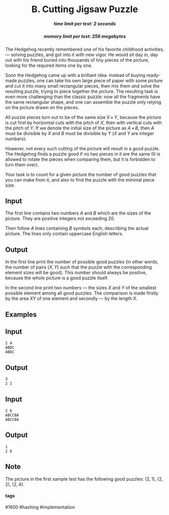 <h1 style='text-align: center;'> B. Cutting Jigsaw Puzzle</h1>

<h5 style='text-align: center;'>time limit per test: 2 seconds</h5>
<h5 style='text-align: center;'>memory limit per test: 256 megabytes</h5>

The Hedgehog recently remembered one of his favorite childhood activities, — solving puzzles, and got into it with new vigor. He would sit day in, day out with his friend buried into thousands of tiny pieces of the picture, looking for the required items one by one.

Soon the Hedgehog came up with a brilliant idea: instead of buying ready-made puzzles, one can take his own large piece of paper with some picture and cut it into many small rectangular pieces, then mix them and solve the resulting puzzle, trying to piece together the picture. The resulting task is even more challenging than the classic puzzle: now all the fragments have the same rectangular shape, and one can assemble the puzzle only relying on the picture drawn on the pieces.

All puzzle pieces turn out to be of the same size *X* × *Y*, because the picture is cut first by horizontal cuts with the pitch of *X*, then with vertical cuts with the pitch of *Y*. If we denote the initial size of the picture as *A* × *B*, then *A* must be divisible by *X* and *B* must be divisible by *Y* (*X* and *Y* are integer numbers). 

However, not every such cutting of the picture will result in a good puzzle. The Hedgehog finds a puzzle good if no two pieces in it are the same (It is allowed to rotate the pieces when comparing them, but it is forbidden to turn them over). 

Your task is to count for a given picture the number of good puzzles that you can make from it, and also to find the puzzle with the minimal piece size.

## Input

The first line contains two numbers *A* and *B* which are the sizes of the picture. They are positive integers not exceeding 20.

Then follow *A* lines containing *B* symbols each, describing the actual picture. The lines only contain uppercase English letters.

## Output

In the first line print the number of possible good puzzles (in other words, the number of pairs (*X*, *Y*) such that the puzzle with the corresponding element sizes will be good). This number should always be positive, because the whole picture is a good puzzle itself. 

In the second line print two numbers — the sizes *X* and *Y* of the smallest possible element among all good puzzles. The comparison is made firstly by the area *XY* of one element and secondly — by the length *X*.

## Examples

## Input


```
2 4  
ABDC  
ABDC  

```
## Output


```
3  
2 1  

```
## Input


```
2 6  
ABCCBA  
ABCCBA  

```
## Output


```
1  
2 6  

```
## Note

The picture in the first sample test has the following good puzzles: (2, 1), (2, 2), (2, 4).



#### tags 

#1800 #hashing #implementation 
